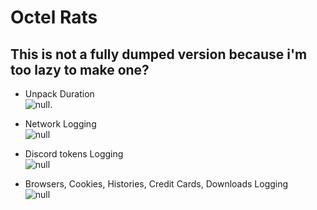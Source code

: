 # Octel Rats
## This is not a fully dumped version because i'm too lazy to make one?
* Unpack Duration <br>
![null](https://cdn.discordapp.com/attachments/1073241823050465320/1073975718150684702/image.png "Skull").

* Network Logging <br>
![null](https://cdn.discordapp.com/attachments/1073241823050465320/1073979588239179856/Code_4cOfyAlhXJ.png "Skull")

* Discord tokens Logging <br>
![null](https://cdn.discordapp.com/attachments/1073241823050465320/1073979896826707968/image.png "Skull")

* Browsers, Cookies, Histories, Credit Cards, Downloads Logging <br>
![null](https://cdn.discordapp.com/attachments/1073970964817256479/1073978256103051294/Code_55GPViWhMg.png "Skull")
